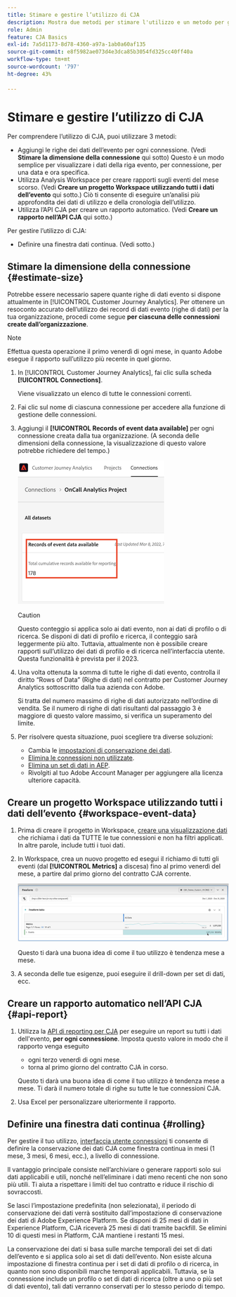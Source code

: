 ```yaml
---
title: Stimare e gestire l’utilizzo di CJA
description: Mostra due metodi per stimare l'utilizzo e un metodo per gestirlo.
role: Admin
feature: CJA Basics
exl-id: 7a5d1173-8d78-4360-a97a-1ab0a60af135
source-git-commit: e8f5982ae073d4e3dca85b3054fd325cc40ff40a
workflow-type: tm+mt
source-wordcount: '797'
ht-degree: 43%

---
```


# Stimare e gestire l’utilizzo di CJA

Per comprendere l’utilizzo di CJA, puoi utilizzare 3 metodi:

* Aggiungi le righe dei dati dell’evento per ogni connessione. (Vedi **Stimare la dimensione della connessione** qui sotto) Questo è un modo semplice per visualizzare i dati della riga evento, per connessione, per una data e ora specifica.
* Utilizza Analysis Workspace per creare rapporti sugli eventi del mese scorso. (Vedi **Creare un progetto Workspace utilizzando tutti i dati dell’evento** qui sotto.) Ciò ti consente di eseguire un’analisi più approfondita dei dati di utilizzo e della cronologia dell’utilizzo.
* Utilizza l’API CJA per creare un rapporto automatico. (Vedi **Creare un rapporto nell’API CJA** qui sotto.)

Per gestire l’utilizzo di CJA:

* Definire una finestra dati continua. (Vedi sotto.)

## Stimare la dimensione della connessione {#estimate-size}

Potrebbe essere necessario sapere quante righe di dati evento si dispone attualmente in [!UICONTROL Customer Journey Analytics]. Per ottenere un resoconto accurato dell’utilizzo dei record di dati evento (righe di dati) per la tua organizzazione, procedi come segue **per ciascuna delle connessioni create dall’organizzazione**.

>[!NOTE]
>
>Effettua questa operazione il primo venerdì di ogni mese, in quanto Adobe esegue il rapporto sull’utilizzo più recente in quel giorno.

1. In [!UICONTROL Customer Journey Analytics], fai clic sulla scheda **[!UICONTROL Connections]**.

   Viene visualizzato un elenco di tutte le connessioni correnti.

1. Fai clic sul nome di ciascuna connessione per accedere alla funzione di gestione delle connessioni.

1. Aggiungi il **[!UICONTROL Records of event data available]** per ogni connessione creata dalla tua organizzazione. (A seconda delle dimensioni della connessione, la visualizzazione di questo valore potrebbe richiedere del tempo.)

   ![Dati evento](assets/event-data.png)

   >[!CAUTION]
   >
   >   Questo conteggio si applica solo ai dati evento, non ai dati di profilo o di ricerca. Se disponi di dati di profilo e ricerca, il conteggio sarà leggermente più alto. Tuttavia, attualmente non è possibile creare rapporti sull’utilizzo dei dati di profilo e di ricerca nell’interfaccia utente. Questa funzionalità è prevista per il 2023.

1. Una volta ottenuta la somma di tutte le righe di dati evento, controlla il diritto “Rows of Data” (Righe di dati) nel contratto per Customer Journey Analytics sottoscritto dalla tua azienda con Adobe.

   Si tratta del numero massimo di righe di dati autorizzato nell’ordine di vendita. Se il numero di righe di dati risultanti dal passaggio 3 è maggiore di questo valore massimo, si verifica un superamento del limite.

1. Per risolvere questa situazione, puoi scegliere tra diverse soluzioni:

   * Cambia le [impostazioni di conservazione dei dati](https://experienceleague.adobe.com/docs/analytics-platform/using/cja-connections/manage-connections.html?lang=it#set-rolling-window-for-connection-data-retention).
   * [Elimina le connessioni non utilizzate](https://experienceleague.adobe.com/docs/analytics-platform/using/cja-overview/cja-faq.html?lang=it#implications-of-deleting-data-components).
   * [Elimina un set di dati in AEP](https://experienceleague.adobe.com/docs/analytics-platform/using/cja-overview/cja-faq.html?lang=it#implications-of-deleting-data-components).
   * Rivolgiti al tuo Adobe Account Manager per aggiungere alla licenza ulteriore capacità.

## Creare un progetto Workspace utilizzando tutti i dati dell’evento {#workspace-event-data}

1. Prima di creare il progetto in Workspace, [creare una visualizzazione dati](/help/data-views/create-dataview.md) che richiama i dati da TUTTE le tue connessioni e non ha filtri applicati. In altre parole, include tutti i tuoi dati.

1. In Workspace, crea un nuovo progetto ed esegui il richiamo di tutti gli eventi (dal **[!UICONTROL Metrics]** a discesa) fino al primo venerdì del mese, a partire dal primo giorno del contratto CJA corrente.

   ![Eventi](assets/events-usage.png)

   Questo ti darà una buona idea di come il tuo utilizzo è tendenza mese a mese.

1. A seconda delle tue esigenze, puoi eseguire il drill-down per set di dati, ecc.


## Creare un rapporto automatico nell’API CJA {#api-report}

1. Utilizza la [API di reporting per CJA](https://developer.adobe.com/cja-apis/docs/api/#tag/Reporting-API) per eseguire un report su tutti i dati dell&#39;evento, **per ogni connessione**. Imposta questo valore in modo che il rapporto venga eseguito

   * ogni terzo venerdì di ogni mese.
   * torna al primo giorno del contratto CJA in corso.

   Questo ti darà una buona idea di come il tuo utilizzo è tendenza mese a mese. Ti darà il numero totale di righe su tutte le tue connessioni CJA.

1. Usa Excel per personalizzare ulteriormente il rapporto.

## Definire una finestra dati continua {#rolling}

Per gestire il tuo utilizzo, [interfaccia utente connessioni](/help/connections/create-connection.md) ti consente di definire la conservazione dei dati CJA come finestra continua in mesi (1 mese, 3 mesi, 6 mesi, ecc.), a livello di connessione.

Il vantaggio principale consiste nell’archiviare o generare rapporti solo sui dati applicabili e utili, nonché nell’eliminare i dati meno recenti che non sono più utili. Ti aiuta a rispettare i limiti del tuo contratto e riduce il rischio di sovraccosti.

Se lasci l’impostazione predefinita (non selezionata), il periodo di conservazione dei dati verrà sostituito dall’impostazione di conservazione dei dati di Adobe Experience Platform. Se disponi di 25 mesi di dati in Experience Platform, CJA riceverà 25 mesi di dati tramite backfill. Se elimini 10 di questi mesi in Platform, CJA mantiene i restanti 15 mesi.

La conservazione dei dati si basa sulle marche temporali dei set di dati dell’evento e si applica solo ai set di dati dell’evento. Non esiste alcuna impostazione di finestra continua per i set di dati di profilo o di ricerca, in quanto non sono disponibili marche temporali applicabili. Tuttavia, se la connessione include un profilo o set di dati di ricerca (oltre a uno o più set di dati evento), tali dati verranno conservati per lo stesso periodo di tempo.

